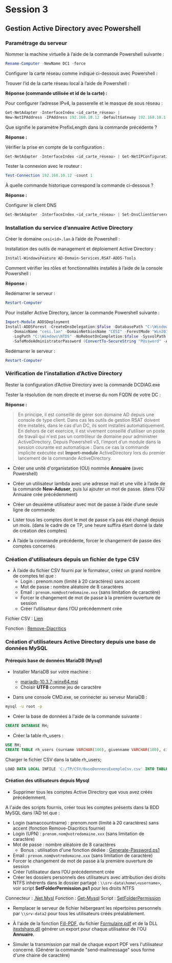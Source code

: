 # Session 3

## Gestion Active Directory avec Powershell

### Paramétrage du serveur

Nommer la machine virtuelle à l’aide de la commande Powershell suivante :

```powershell
Rename-Computer -NewName DC1 -force
```

Configurer la carte réseau comme indiqué ci-dessous avec Powershell :

Trouver l’id de la carte réseau local à l’aide de Powershell :

**Réponse (commande utilisée et id de la carte) :**

Pour configurer l’adresse IPv4, la passerelle et le masque de sous réseau :

```powershell
Get-NetAdapter -InterfaceIndex <id_carte_réseau> | 
New-NetIPAddress -IPAddress 192.168.10.12 -DefaultGateway 192.168.10.1 -PrefixLength 24
```

Que signifie le paramètre PrefixLength dans la commande précédente ?

**Réponse :**

Vérifier la prise en compte de la configuration :

```powershell
Get-NetAdapter -InterfaceIndex <id_carte_réseau> | Get-NetIPConfiguration
```

Tester la connexion avec le routeur :

```powershell
Test-Connection 192.168.10.12 -count 1
```

À quelle commande historique correspond la commande ci-dessous ?

**Réponse :**

Configurer le client DNS

```powershell
Get-NetAdapter -InterfaceIndex <id_carte_réseau> | Set-DnsClientServerAddress -ServerAddresses 192.168.10.12
```

### Installation du service d’annuaire Active Directory

Créer le domaine `cesi<id>.lan` à l’aide de Powershell :

Installation des outils de management et déploiement Active Directory :

```powershell
Install-WindowsFeature AD-Domain-Services,RSAT-ADDS-Tools
```

Comment vérifier les rôles et fonctionnalités installés à l’aide de la console Powershell :

**Réponse :**

Redémarrer le serveur :

```powershell
Restart-Computer
```

Pour installer Active Directory, lancer la commande Powershell suivante :

```powershell
Import-Module ADDSDeployment 
Install-ADDSForest -CreateDnsDelegation:$false -DatabasePath "C:\Windows\NTDS" -DomainMode "Win2012" `
   -DomainName "cesi.lan" -DomainNetbiosName "CESI" -ForestMode "Win2012" -InstallDns:$true `
   -LogPath "C:\Windows\NTDS" -NoRebootOnCompletion:$false -SysvolPath "C:\Windows\SYSVOL" -Force:$true `
   -SafeModeAdministratorPassword (ConvertTo-SecureString "P@ssword" -AsPlainText -Force)
```

Redémarrer le serveur :

```powershell
Restart-Computer
```

### Vérification de l’installation d’Active Directory

Rester la configuration d’Active Directory avec la commande DCDIAG.exe

Tester la résolution de nom directe et inverse du nom FQDN de votre DC :

**Réponse :**

> En principe, il est conseillé de gérer son domaine AD depuis une console de type client. Dans cas les outils de gestion RSAT doivent être installés, dans le cas d’un DC, ils sont installés automatiquement. En dehors de cet exercice, il est vivement conseillé d’utiliser un poste de travail qui n'est pas un contrôleur de domaine pour administrer ActiveDirectory.
> Depuis Powershell v3, l’import d’un module dans la session courante est automatique :
Dans ce cas la commande implicite exécutée est **Import-module** ActiveDirectory lors du premier lancement de la commande ActiveDirectory.

* Créer une unité d'organistation (OU) nommée **Annuaire** (avec Powershell)

* Créer un utilisateur lambda avec une adresse mail et une ville à l’aide de la commande **New-Aduser**, puis lui ajouter un mot de passe. (dans l’OU Annuaire crée précédemment)

* Créer un deuxième utilisateur avec mot de passe à l’aide d’une seule ligne de commande

* Lister tous les comptes dont le mot de passe n’a pas été changé depuis un mois. (dans le cadre de ce TP, une heure suffira étant donné la date de création des comptes)

* À l’aide la commande précédente, forcer le changement de passe des comptes concernés

### Création d'utilisateurs depuis un fichier de type CSV

* À l’aide du fichier CSV fourni par le formateur, créez un grand nombre de comptes tel que :
  * Login : prenom.nom (limité à 20 caractères) sans accent
  * Mot de passe : nombre aléatoire de 8 caractères
  * Email : `prenom.nom@votredomaine.xxx` (sans limitation de caractère)
  * Forcer le changement de mot de passe à la première ouverture de session
  * Créer l’utilisateur dans l’OU précédemment crée

Fichier CSV : [Lien](./serve/BaseDonneesExempleCsv.csv)

Fonction : [Remove-Diacritics](./serve/Remove-Diacritics.ps1)

### Création d'utilisateurs Active Directory depuis une base de données MySQL

#### Prérequis base de données MariaDB (Mysql)

* Installer MariaDB sur votre machine :
  * [mariadb-10.3.7-winx64.msi](https://assets.bden.fr/tpps/mariadb-10.3.7-winx64.msi)
  * Choisir **UTF8** comme jeu de caractère

* Dans une console CMD.exe, se connecter au serveur MariaDB :

```cmd
mysql -u root -p 
```

* Créer la base de données à l'aide de la commande suivante :

```sql
CREATE DATABASE RH;
```

* Créer la table rh_users :

```sql
USE RH; 
CREATE TABLE rh_users (surname VARCHAR(100), givenname VARCHAR(100), city VARCHAR(100));
```

Charger le fichier CSV dans la table rh_users;

```sql
LOAD DATA LOCAL INFILE 'C:/TP/CSV/BaseDonneesExempleCsv.csv' INTO TABLE rh_users FIELDS TERMINATED BY ';' LINES TERMINATED BY '\n' IGNORE 1 LINES (surname, givenname,city); 
```

#### Création des utilisateurs depuis Mysql

* Supprimer tous les comptes Active Directory que vous avez créés précédemment.

A l'aide des scripts fournis, créer tous les comptes présents dans la BDD MySQL dans l’AD tel que :

* Login (samaccountname) : prenom.nom (limité à 20 caractères) sans accent (fonction Remove-Diacritics fournie)
* Login (UPN) : `prenom.nom@votredomaine.xxx` (sans limitation de caractère)
* Mot de passe : nombre aléatoire de 8 caractères
  * Bonus : utilisation d'une fonction dédiée : [Generate-Password.ps1](https://tpps.bden.fr/serve/Generate-Password.ps1)
* Email : `prenom.nom@votredomaine.xxx` (sans limitation de caractère)
* Forcer le changement de mot de passe à la première ouverture de session
* Créer l’utilisateur dans l’OU précédemment crée
* Créer les dossiers personnels des utilisateurs avec attribution des droits NTFS inhérents dans le dossier partagé : ```\\srv-data\home\<username>```, voir script **SetFolderPermission.ps1** pour les droits NTFS

Connecteur : [.Net Mysl](https://assets.bden.fr/tpps/mysql-connector-net-6.4.4.msi)
Fonction : [Get-Mysql](./serve/Get-Mysql.ps1) Script : [SetFolderPermission](./serve/SetFolderPermission.ps1)

* Remplacer le serveur de fichier hébergeant les répertoires personnels par ```\\srv-data2``` pour tous les utilisateurs créés préalablement.

* À l'aide de la fonction [Fill-PDF](./serve/Fill-PDF.ps1), du fichier [Formulaire.pdf](./serve/formulaire.pdf) et de la DLL [itextsharp.dll](https://assets.bden.fr/tpps/itextsharp.dll ) générer un export pour chaque utilisateur de l'OU **Annuaire**.

* Simuler la transmission par mail de chaque export PDF vers l'utilisateur concerné. (Générer la commande "send-mailmessage" sous forme d'une chaine de caractère)
